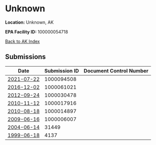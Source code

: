 # Unknown

**Location:** Unknown, AK

**EPA Facility ID:** 100000054718

[Back to AK Index](../../index.md)

## Submissions

| Date | Submission ID | Document Control Number |
|------|--------------|-------------------------|
| [2021-07-22](submissions/1000094508.md) | 1000094508 |  |
| [2016-12-02](submissions/1000061021.md) | 1000061021 |  |
| [2012-09-24](submissions/1000030478.md) | 1000030478 |  |
| [2010-11-12](submissions/1000017916.md) | 1000017916 |  |
| [2010-08-18](submissions/1000014897.md) | 1000014897 |  |
| [2009-06-16](submissions/1000006007.md) | 1000006007 |  |
| [2004-06-14](submissions/31449.md) | 31449 |  |
| [1999-06-18](submissions/4137.md) | 4137 |  |
